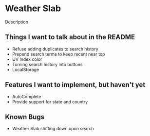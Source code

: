 # Weather Slab

Description

## Things I want to talk about in the README

* Refuse adding duplicates to search history
* Prepend search terms to keep recent near top
* UV Index color
* Turning search history into buttons
* LocalStorage

## Features I want to implement, but haven't yet

* AutoComplete
* Provide support for state and country

## Known Bugs

* Weather Slab shifting down upon search